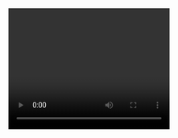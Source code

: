   
  <video width="320" height="240">
  
 src="https://user-images.githubusercontent.com/84795217/150681547-5c0adf72-be30-40aa-8a71-8dd20bcdfe70.png"
</video>
  


<!--
**anujmittal2308/anujmittal2308** is a ✨ _special_ ✨ repository because its `README.md` (this file) appears on your GitHub profile.

Here are some ideas to get you started:

- 🔭 I’m currently working on ...
- 🌱 I’m currently learning ...
- 👯 I’m looking to collaborate on ...
- 🤔 I’m looking for help with ...
- 💬 Ask me about ...
- 📫 How to reach me: ...
- 😄 Pronouns: ...
- ⚡ Fun fact: ...
-->

<h1 align="center">Hi 👋, I'm Anuj Mittal</h1>
<h3 align="center">Hey, guys my self Anuj Mittal I'm currently pursuing my bachelor in technology from NSUT, Delhi I'm a technology enthuses person I love to solve daily life problems with a technical mindset, I'm a competitive programer and web developer using MERN and also starting to explore app developer using react native</h3>

<p align="left"> <img src="https://komarev.com/ghpvc/?username=anujmittal2308&label=Profile%20views&color=0e75b6&style=flat" alt="anujmittal2308" /> </p>






- 🔭 I’m currently working on **as Full Stack Web Developer**

- 🌱 I’m currently learning **React Native**

- 👨‍💻 All of my projects are available at [https://github.com/anujmittal2308](https://github.com/anujmittal2308)

- 📫 How to reach me **anujmittal2308@gmail.com**

- 📄 Know about my experiences [https://www.linkedin.com/in/anuj-mittal-937b061b6/](https://www.linkedin.com/in/anuj-mittal-937b061b6/)

<h3 align="left">Connect with me:</h3>
<p align="left">
<a href="https://twitter.com/anujmit79392923" target="blank"><img align="center" src="https://raw.githubusercontent.com/rahuldkjain/github-profile-readme-generator/master/src/images/icons/Social/twitter.svg" alt="anujmit79392923" height="30" width="40" /></a>
<a href="https://linkedin.com/in/https://www.linkedin.com/in/anuj-mittal-937b061b6/" target="blank"><img align="center" src="https://raw.githubusercontent.com/rahuldkjain/github-profile-readme-generator/master/src/images/icons/Social/linked-in-alt.svg" alt="https://www.linkedin.com/in/anuj-mittal-937b061b6/" height="30" width="40" /></a>
<a href="https://fb.com/https://www.facebook.com/anuj.mittal.39395" target="blank"><img align="center" src="https://raw.githubusercontent.com/rahuldkjain/github-profile-readme-generator/master/src/images/icons/Social/facebook.svg" alt="https://www.facebook.com/anuj.mittal.39395" height="30" width="40" /></a>
<a href="https://instagram.com/https://www.instagram.com/anujmittal2308/" target="blank"><img align="center" src="https://raw.githubusercontent.com/rahuldkjain/github-profile-readme-generator/master/src/images/icons/Social/instagram.svg" alt="https://www.instagram.com/anujmittal2308/" height="30" width="40" /></a>
<a href="https://www.codechef.com/users/https://www.codechef.com/users/anuj_mitta2308" target="blank"><img align="center" src="https://cdn.jsdelivr.net/npm/simple-icons@3.1.0/icons/codechef.svg" alt="https://www.codechef.com/users/anuj_mitta2308" height="30" width="40" /></a>
<a href="https://codeforces.com/profile/https://codeforces.com/profile/anuj_mittal" target="blank"><img align="center" src="https://raw.githubusercontent.com/rahuldkjain/github-profile-readme-generator/master/src/images/icons/Social/codeforces.svg" alt="https://codeforces.com/profile/anuj_mittal" height="30" width="40" /></a>
<a href="https://discord.gg/ANUJ MITTAL#9756" target="blank"><img align="center" src="https://raw.githubusercontent.com/rahuldkjain/github-profile-readme-generator/master/src/images/icons/Social/discord.svg" alt="ANUJ MITTAL#9756" height="30" width="40" /></a>
</p>

<h3 align="left">Languages and Tools:</h3>
<p align="left"> <a href="https://getbootstrap.com" target="_blank" rel="noreferrer"> <img src="https://raw.githubusercontent.com/devicons/devicon/master/icons/bootstrap/bootstrap-plain-wordmark.svg" alt="bootstrap" width="40" height="40"/> </a> <a href="https://www.w3schools.com/cpp/" target="_blank" rel="noreferrer"> <img src="https://raw.githubusercontent.com/devicons/devicon/master/icons/cplusplus/cplusplus-original.svg" alt="cplusplus" width="40" height="40"/> </a> <a href="https://www.w3schools.com/css/" target="_blank" rel="noreferrer"> <img src="https://raw.githubusercontent.com/devicons/devicon/master/icons/css3/css3-original-wordmark.svg" alt="css3" width="40" height="40"/> </a> <a href="https://expressjs.com" target="_blank" rel="noreferrer"> <img src="https://raw.githubusercontent.com/devicons/devicon/master/icons/express/express-original-wordmark.svg" alt="express" width="40" height="40"/> </a> <a href="https://www.figma.com/" target="_blank" rel="noreferrer"> <img src="https://www.vectorlogo.zone/logos/figma/figma-icon.svg" alt="figma" width="40" height="40"/> </a> <a href="https://firebase.google.com/" target="_blank" rel="noreferrer"> <img src="https://www.vectorlogo.zone/logos/firebase/firebase-icon.svg" alt="firebase" width="40" height="40"/> </a> <a href="https://git-scm.com/" target="_blank" rel="noreferrer"> <img src="https://www.vectorlogo.zone/logos/git-scm/git-scm-icon.svg" alt="git" width="40" height="40"/> </a> <a href="https://www.w3.org/html/" target="_blank" rel="noreferrer"> <img src="https://raw.githubusercontent.com/devicons/devicon/master/icons/html5/html5-original-wordmark.svg" alt="html5" width="40" height="40"/> </a> <a href="https://developer.mozilla.org/en-US/docs/Web/JavaScript" target="_blank" rel="noreferrer"> <img src="https://raw.githubusercontent.com/devicons/devicon/master/icons/javascript/javascript-original.svg" alt="javascript" width="40" height="40"/> </a> <a href="https://www.mongodb.com/" target="_blank" rel="noreferrer"> <img src="https://raw.githubusercontent.com/devicons/devicon/master/icons/mongodb/mongodb-original-wordmark.svg" alt="mongodb" width="40" height="40"/> </a> <a href="https://www.mysql.com/" target="_blank" rel="noreferrer"> <img src="https://raw.githubusercontent.com/devicons/devicon/master/icons/mysql/mysql-original-wordmark.svg" alt="mysql" width="40" height="40"/> </a> <a href="https://nextjs.org/" target="_blank" rel="noreferrer"> <img src="https://cdn.worldvectorlogo.com/logos/nextjs-2.svg" alt="nextjs" width="40" height="40"/> </a> <a href="https://nodejs.org" target="_blank" rel="noreferrer"> <img src="https://raw.githubusercontent.com/devicons/devicon/master/icons/nodejs/nodejs-original-wordmark.svg" alt="nodejs" width="40" height="40"/> </a> <a href="https://postman.com" target="_blank" rel="noreferrer"> <img src="https://www.vectorlogo.zone/logos/getpostman/getpostman-icon.svg" alt="postman" width="40" height="40"/> </a> <a href="https://pugjs.org" target="_blank" rel="noreferrer"> <img src="https://cdn.worldvectorlogo.com/logos/pug.svg" alt="pug" width="40" height="40"/> </a> <a href="https://reactjs.org/" target="_blank" rel="noreferrer"> <img src="https://raw.githubusercontent.com/devicons/devicon/master/icons/react/react-original-wordmark.svg" alt="react" width="40" height="40"/> </a> <a href="https://reactnative.dev/" target="_blank" rel="noreferrer"> <img src="https://reactnative.dev/img/header_logo.svg" alt="reactnative" width="40" height="40"/> </a> <a href="https://redux.js.org" target="_blank" rel="noreferrer"> <img src="https://raw.githubusercontent.com/devicons/devicon/master/icons/redux/redux-original.svg" alt="redux" width="40" height="40"/> </a> </p>

<p><img align="left" src="https://github-readme-stats.vercel.app/api/top-langs?username=anujmittal2308&show_icons=true&locale=en&layout=compact" alt="anujmittal2308" /></p>

<p>&nbsp;<img align="center" src="https://github-readme-stats.vercel.app/api?username=anujmittal2308&show_icons=true&locale=en" alt="anujmittal2308" /></p>

<p><img align="center" src="https://github-readme-streak-stats.herokuapp.com/?user=anujmittal2308&" alt="anujmittal2308" /></p>

